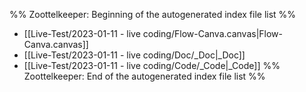 %% Zoottelkeeper: Beginning of the autogenerated index file list  %%
-  [[Live-Test/2023-01-11 - live coding/Flow-Canva.canvas|Flow-Canva.canvas]]
-  [[Live-Test/2023-01-11 - live coding/Doc/_Doc|_Doc]]
-  [[Live-Test/2023-01-11 - live coding/Code/_Code|_Code]]
%% Zoottelkeeper: End of the autogenerated index file list  %%

